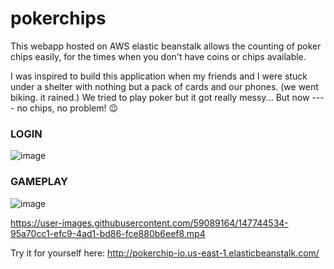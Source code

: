 # pokerchips
This webapp hosted on AWS elastic beanstalk allows the counting of poker chips easily, for the times when you don't have coins or chips available.

I was inspired to build this application when my friends and I were stuck under a shelter with nothing but a pack of cards and our phones. (we went biking. it rained.) We tried to play poker but it got really messy... But now ---- no chips, no problem! 😉

### LOGIN
![image](https://user-images.githubusercontent.com/59089164/147743474-dabcad69-6936-43de-ad40-ec0fb7cf1629.png)

### GAMEPLAY
![image](https://user-images.githubusercontent.com/59089164/147743818-cf041d11-758b-4851-add1-36673e47e1e4.png)

https://user-images.githubusercontent.com/59089164/147744534-95a70cc1-efc9-4ad1-bd86-fce880b6eef8.mp4



Try it for yourself here: http://pokerchip-io.us-east-1.elasticbeanstalk.com/
